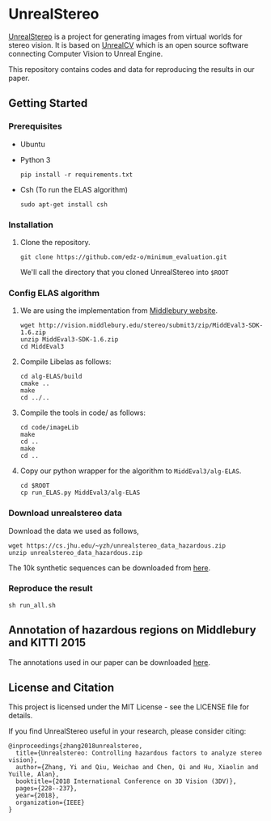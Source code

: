 # UnrealStereo

[UnrealStereo](https://stereo.unrealcv.org/) is a project for generating images from virtual worlds for stereo vision. It is based on [UnrealCV](http://unrealcv.github.io/) which is an open source software connecting Computer Vision to Unreal Engine.

This repository contains codes and data for reproducing the results in our paper.

## Getting Started

### Prerequisites

- Ubuntu
- Python 3


    ```shell
    pip install -r requirements.txt
    ```
- Csh (To run the ELAS algorithm)

    ```shell
    sudo apt-get install csh
    ```

### Installation

1. Clone the repository.

    ```shell
    git clone https://github.com/edz-o/minimum_evaluation.git
    ```
    We'll call the directory that you cloned UnrealStereo into `$ROOT`

### Config ELAS algorithm

1. We are using the implementation from [Middlebury website](http://vision.middlebury.edu/stereo/submit3/). 

    ```shell
    wget http://vision.middlebury.edu/stereo/submit3/zip/MiddEval3-SDK-1.6.zip
    unzip MiddEval3-SDK-1.6.zip
    cd MiddEval3
    ```

2. Compile Libelas as follows:

    ```shell
    cd alg-ELAS/build
    cmake ..
    make
    cd ../..
    ```

3. Compile the tools in code/ as follows:

    ```shell
    cd code/imageLib
    make
    cd ..
    make
    cd ..
    ```

4. Copy our python wrapper for the algorithm to `MiddEval3/alg-ELAS`.

    ```shell
    cd $ROOT
    cp run_ELAS.py MiddEval3/alg-ELAS
    ```

### Download unrealstereo data

Download the data we used as follows,

```shell
wget https://cs.jhu.edu/~yzh/unrealstereo_data_hazardous.zip 
unzip unrealstereo_data_hazardous.zip
```

The 10k synthetic sequences can be downloaded from [here](https://cs.jhu.edu/~yzh/unrealstereo_10k.zip).

### Reproduce the result

```shell
sh run_all.sh
```
## Annotation of hazardous regions on Middlebury and KITTI 2015

The annotations used in our paper can be downloaded [here](https://cs.jhu.edu/~yzh/kitti15_mb.zip).

## License and Citation

This project is licensed under the MIT License - see the LICENSE file for details.

If you find UnrealStereo useful in your research, please consider citing:
    
    @inproceedings{zhang2018unrealstereo,
      title={Unrealstereo: Controlling hazardous factors to analyze stereo vision},
      author={Zhang, Yi and Qiu, Weichao and Chen, Qi and Hu, Xiaolin and Yuille, Alan},
      booktitle={2018 International Conference on 3D Vision (3DV)},
      pages={228--237},
      year={2018},
      organization={IEEE}
    }
